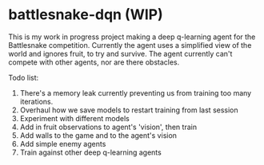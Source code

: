 # battlesnake-dqn (WIP)


This is my work in progress project making a deep q-learning agent for the Battlesnake competition. Currently the agent uses a simplified view of the world and ignores fruit, to try and survive. The agent currently can't compete with other agents, nor are there obstacles.

Todo list:
1. There's a memory leak currently preventing us from training too many iterations.
2. Overhaul how we save models to restart training from last session
3. Experiment with different models
4. Add in fruit observations to agent's 'vision', then train
5. Add walls to the game and to the agent's vision
6. Add simple enemy agents
7. Train against other deep q-learning agents
